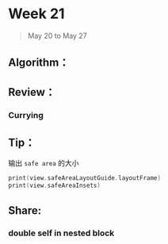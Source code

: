 # Week 21

> May 20 to May 27

## Algorithm：

## Review：
### Currying

## Tip：
输出 `safe area` 的大小
```swift
print(view.safeAreaLayoutGuide.layoutFrame)
print(view.safeAreaInsets)
```

## Share:
### double self in nested block
